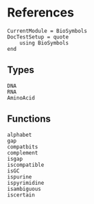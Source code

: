 References
==========

```@meta
CurrentModule = BioSymbols
DocTestSetup = quote
    using BioSymbols
end
```

Types
-----

```@docs
DNA
RNA
AminoAcid
```

Functions
---------

```@docs
alphabet
gap
compatbits
complement
isgap
iscompatible
isGC
ispurine
ispyrimidine
isambiguous
iscertain
```
